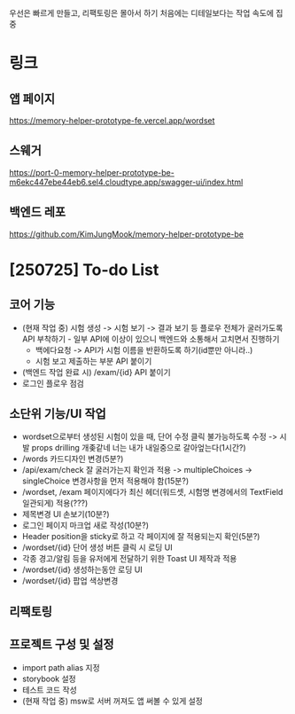 우선은 빠르게 만들고, 리팩토링은 몰아서 하기
처음에는 디테일보다는 작업 속도에 집중

# 링크

## 앱 페이지

https://memory-helper-prototype-fe.vercel.app/wordset

## 스웨거

https://port-0-memory-helper-prototype-be-m6ekc447ebe44eb6.sel4.cloudtype.app/swagger-ui/index.html

## 백엔드 레포

https://github.com/KimJungMook/memory-helper-prototype-be


# [250725] To-do List

## 코어 기능
- (현재 작업 중) 시험 생성 -> 시험 보기 -> 결과 보기 등 플로우 전체가 굴러가도록 API 부착하기 - 일부 API에 이상이 있으니 백엔드와 소통해서 고치면서 진행하기
    - 백에다요청 -> API가 시험 이름을 반환하도록 하기(id뿐만 아니라..)
    - 시험 보고 제출하는 부분 API 붙이기
- (백엔드 작업 완료 시) /exam/{id} API 붙이기
- 로그인 플로우 점검

## 소단위 기능/UI 작업
- wordset으로부터 생성된 시험이 있을 때, 단어 수정 클릭 불가능하도록 수정
    -> 시발 props drilling 개좆같네 너는 내가 내일중으로 갈아엎는다(1시간?)
- /words 카드디자인 변경(5분?)
- /api/exam/check 잘 굴러가는지 확인과 적용
    -> multipleChoices -> singleChoice 변경사항을 먼저 적용해야 함(15분?)
- /wordset, /exam 페이지에다가 최신 헤더(워드셋, 시험명 변경에서의 TextField 일관되게) 적용(???)
- 제목변경 UI 손보기(10분?)
- 로그인 페이지 마크업 새로 작성(10분?)
- Header position을 sticky로 하고 각 페이지에 잘 적용되는지 확인(5분?)
- /wordset/{id} 단어 생성 버튼 클릭 시 로딩 UI
- 각종 경고/알림 등을 유저에게 전달하기 위한 Toast UI 제작과 적용
- /wordset/{id} 생성하는동안 로딩 UI
- /wordset/{id} 팝업 색상변경

## 리팩토링

## 프로젝트 구성 및 설정
- import path alias 지정
- storybook 설정
- 테스트 코드 작성
- (현재 작업 중)  msw로 서버 꺼져도 앱 써볼 수 있게 설정